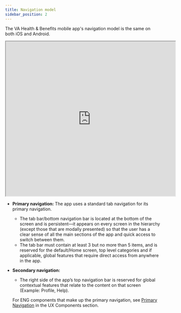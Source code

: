 ```yaml
---
title: Navigation model
sidebar_position: 2
---
```

The VA Health & Benefits mobile app's navigation model is the same on both iOS and Android.

<iframe width="550" height = "500" alt="image of mobile app screen depicting tab bar, top bar with icon]" src="https://www.figma.com/embed?embed_host=share&url=https%3A%2F%2Fwww.figma.com%2Ffile%2Fcdp7Be4UdYesq9fXeqaOgt%2FVAMobile-Navigation2.0-ScreenTemplates-Shipped%25F0%259F%259A%25A2%3Fnode-id%3D618%253A2662%26t%3D5UziMU7XqCBMFsno-1" allowfullscreen></iframe>

* **Primary navigation:** The  app uses a standard tab navigation for its primary navigation.
  * The tab bar/bottom navigation bar is located at the bottom of the screen and is persistent—it appears on every screen in the hierarchy (except those that are modally presented) so that the user has a clear sense of all the main sections of the app and quick access to switch between them.
  * The tab bar must contain at least 3 but no more than 5 items, and is reserved for the default/Home screen, top level categories and if applicable, global features that require direct access from anywhere in the app.
* **Secondary navigation:**
  * The right side of the app’s top navigation bar is reserved for global contextual features that relate to the content on that screen (Example: Profile, Help).

  For ENG components that make up the primary navigation, see [Primary Navigation](/design/Components/Navigation/Primary/) in the UX Components section.
